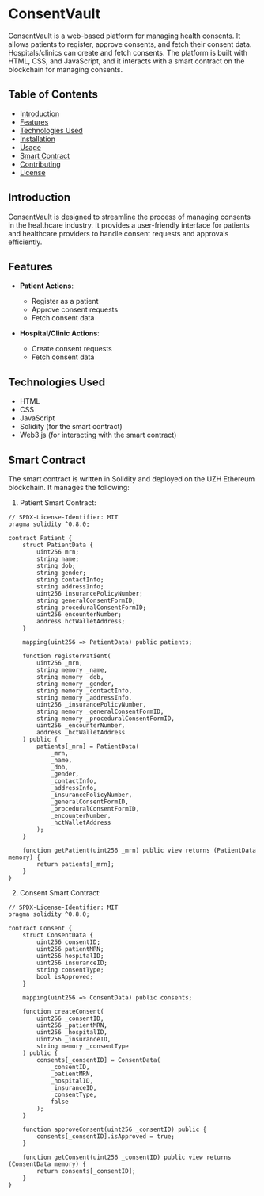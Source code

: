 # ConsentVault

ConsentVault is a web-based platform for managing health consents. It allows patients to register, approve consents, and fetch their consent data. Hospitals/clinics can create and fetch consents. The platform is built with HTML, CSS, and JavaScript, and it interacts with a smart contract on the blockchain for managing consents.

## Table of Contents
- [Introduction](#introduction)
- [Features](#features)
- [Technologies Used](#technologies-used)
- [Installation](#installation)
- [Usage](#usage)
- [Smart Contract](#smart-contract)
- [Contributing](#contributing)
- [License](#license)

## Introduction

ConsentVault is designed to streamline the process of managing consents in the healthcare industry. It provides a user-friendly interface for patients and healthcare providers to handle consent requests and approvals efficiently.

## Features

- **Patient Actions**:
  - Register as a patient
  - Approve consent requests
  - Fetch consent data
    
- **Hospital/Clinic Actions**:
  - Create consent requests
  - Fetch consent data

## Technologies Used

- HTML
- CSS
- JavaScript
- Solidity (for the smart contract)
- Web3.js (for interacting with the smart contract)

## Smart Contract
The smart contract is written in Solidity and deployed on the UZH Ethereum blockchain. It manages the following:

1. Patient Smart Contract:
```
// SPDX-License-Identifier: MIT
pragma solidity ^0.8.0;

contract Patient {
    struct PatientData {
        uint256 mrn;
        string name;
        string dob;
        string gender;
        string contactInfo;
        string addressInfo;
        uint256 insurancePolicyNumber;
        string generalConsentFormID;
        string proceduralConsentFormID;
        uint256 encounterNumber;
        address hctWalletAddress;
    }

    mapping(uint256 => PatientData) public patients;

    function registerPatient(
        uint256 _mrn,
        string memory _name,
        string memory _dob,
        string memory _gender,
        string memory _contactInfo,
        string memory _addressInfo,
        uint256 _insurancePolicyNumber,
        string memory _generalConsentFormID,
        string memory _proceduralConsentFormID,
        uint256 _encounterNumber,
        address _hctWalletAddress
    ) public {
        patients[_mrn] = PatientData(
            _mrn,
            _name,
            _dob,
            _gender,
            _contactInfo,
            _addressInfo,
            _insurancePolicyNumber,
            _generalConsentFormID,
            _proceduralConsentFormID,
            _encounterNumber,
            _hctWalletAddress
        );
    }

    function getPatient(uint256 _mrn) public view returns (PatientData memory) {
        return patients[_mrn];
    }
}
```

2. Consent Smart Contract:
```
// SPDX-License-Identifier: MIT
pragma solidity ^0.8.0;

contract Consent {
    struct ConsentData {
        uint256 consentID;
        uint256 patientMRN;
        uint256 hospitalID;
        uint256 insuranceID;
        string consentType;
        bool isApproved;
    }

    mapping(uint256 => ConsentData) public consents;

    function createConsent(
        uint256 _consentID,
        uint256 _patientMRN,
        uint256 _hospitalID,
        uint256 _insuranceID,
        string memory _consentType
    ) public {
        consents[_consentID] = ConsentData(
            _consentID,
            _patientMRN,
            _hospitalID,
            _insuranceID,
            _consentType,
            false
        );
    }

    function approveConsent(uint256 _consentID) public {
        consents[_consentID].isApproved = true;
    }

    function getConsent(uint256 _consentID) public view returns (ConsentData memory) {
        return consents[_consentID];
    }
}
```
   
   



